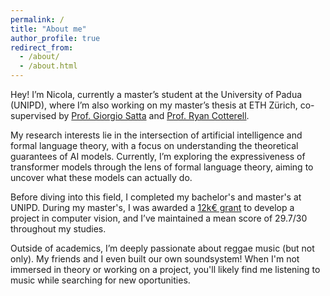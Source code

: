 ```yaml
---
permalink: /
title: "About me"
author_profile: true
redirect_from: 
  - /about/
  - /about.html
---
```

Hey! I’m Nicola, currently a master’s student at the University of Padua (UNIPD), where I’m also working on my master’s thesis at ETH Zürich, co-supervised by [Prof. Giorgio Satta](https://scholar.google.com/citations?user=MLTHFaAAAAAJ&hl=en) and [Prof. Ryan Cotterell](https://scholar.google.com/citations?user=DexOqtoAAAAJ&hl=en&oi=sra).

My research interests lie in the intersection of artificial intelligence and formal language theory, with a focus on understanding the theoretical guarantees of AI models. Currently, I’m exploring the expressiveness of transformer models through the lens of formal language theory, aiming to uncover what these models can actually do.

Before diving into this field, I completed my bachelor's and master's at UNIPD. During my master's, I was awarded a [12k€ grant](https://www.unipd.it/sites/unipd.it/files/2023/Prot_Verbale%20riunione%20da%20remotoComm%20BPISS_30_10_2023.pdf.pdf) to develop a project in computer vision, and I’ve maintained a mean score of 29.7/30 throughout my studies.

Outside of academics, I’m deeply passionate about reggae music (but not only). My friends and I even built our own soundsystem! When I'm not immersed in theory or working on a project, you'll likely find me listening to music while searching for new oportunities.
